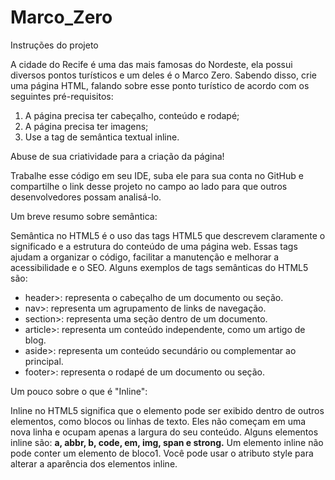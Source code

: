 # Marco_Zero
Instruções do projeto

A cidade do Recife é uma das mais famosas do Nordeste, ela possui diversos pontos turísticos e um deles é o Marco Zero. Sabendo disso, crie uma página HTML, falando sobre esse ponto turístico de acordo com os seguintes pré-requisitos: 

 1. A página precisa ter cabeçalho, conteúdo e rodapé;
 2. A página precisa ter imagens; 
 3. Use a tag de semântica textual inline.
 

 Abuse de sua criatividade para a criação da página! 

 Trabalhe esse código em seu IDE, suba ele para sua conta no GitHub e compartilhe o link desse projeto no campo ao lado para que outros desenvolvedores possam analisá-lo.

Um breve resumo sobre semântica:

Semântica no HTML5 é o uso das tags HTML5 que descrevem claramente o significado e a estrutura do conteúdo de uma página web. Essas tags ajudam a organizar o código, facilitar a manutenção e melhorar a acessibilidade e o SEO. Alguns exemplos de tags semânticas do HTML5 são:

- header>: representa o cabeçalho de um documento ou seção.
- nav>: representa um agrupamento de links de navegação.
- section>: representa uma seção dentro de um documento.
- article>: representa um conteúdo independente, como um artigo de blog.
- aside>: representa um conteúdo secundário ou complementar ao principal.
- footer>: representa o rodapé de um documento ou seção.

Um pouco sobre o que é "Inline":

Inline no HTML5 significa que o elemento pode ser exibido dentro de outros elementos, 
como blocos ou linhas de texto. Eles não começam em uma nova linha e ocupam apenas a largura do seu conteúdo.
Alguns elementos inline são: **a, abbr, b, code, em, img, span e strong.**
Um elemento inline não pode conter um elemento de bloco1. 
Você pode usar o atributo style para alterar a aparência dos elementos inline.